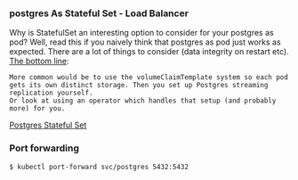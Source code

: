 ### postgres As Stateful Set - Load Balancer

Why is StatefulSet an interesting option to consider for your postgres as pod?
Well, read this if you naively think that postgres as pod just works as expected.
There are a lot of things to consider (data integrity on restart etc).
[The bottom line](https://stackoverflow.com/questions/68516778/if-i-declare-2-replicas-of-postgresql-statefulset-pods-in-k8s-are-they-the-same):
```
More common would be to use the volumeClaimTemplate system so each pod gets its own distinct storage. Then you set up Postgres streaming replication yourself.
Or look at using an operator which handles that setup (and probably more) for you.
```
[Postgres Stateful Set](https://www.bmc.com/blogs/kubernetes-postgresql/)

### Port forwarding
```console
$ kubectl port-forward svc/postgres 5432:5432
```